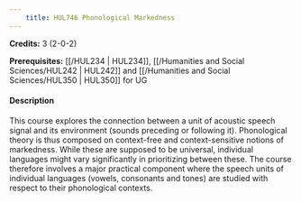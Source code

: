 ```yaml
---
    title: HUL746 Phonological Markedness
---
```

**Credits:** 3 (2-0-2)



**Prerequisites:** [[/HUL234 | HUL234]], [[/Humanities and Social Sciences/HUL242 | HUL242]] and [[/Humanities and Social Sciences/HUL350 | HUL350]] for UG

#### Description 
This course explores the connection between a unit of acoustic speech signal and its environment (sounds preceding or following it). Phonological theory is thus composed on context-free and context-sensitive notions of markedness. While these are supposed to be universal, individual languages might vary significantly in prioritizing between these. The course therefore involves a major practical component where the speech units of individual languages (vowels, consonants and tones) are studied with respect to their phonological contexts.